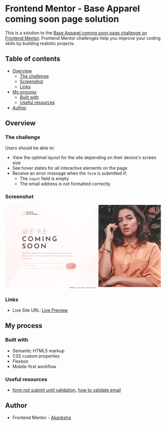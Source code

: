 # Frontend Mentor - Base Apparel coming soon page solution

This is a solution to the [Base Apparel coming soon page challenge on Frontend Mentor](https://www.frontendmentor.io/challenges/base-apparel-coming-soon-page-5d46b47f8db8a7063f9331a0). Frontend Mentor challenges help you improve your coding skills by building realistic projects. 

## Table of contents

- [Overview](#overview)
  - [The challenge](#the-challenge)
  - [Screenshot](#screenshot)
  - [Links](#links)
- [My process](#my-process)
  - [Built with](#built-with)
  - [Useful resources](#useful-resources)
- [Author](#author)

## Overview

### The challenge

Users should be able to:

- View the optimal layout for the site depending on their device's screen size
- See hover states for all interactive elements on the page
- Receive an error message when the `form` is submitted if:
  - The `input` field is empty
  - The email address is not formatted correctly

### Screenshot

![](./screenshot.png)

### Links

- Live Site URL: [Live Preview](https://akanksha493.github.io/FrontendMentor-challenges/base-apparel-coming-soon-master/)

## My process

### Built with

- Semantic HTML5 markup
- CSS custom properties
- Flexbox
- Mobile-first workflow

### Useful resources

- [form not submit until validation](https://www.codeproject.com/Questions/1002501/How-to-get-the-form-not-to-submit-if-validation-fa), 
[how to validate email](https://stackoverflow.com/questions/46155/how-can-i-validate-an-email-address-in-javascript)

## Author

- Frontend Mentor - [Akanksha](https://www.frontendmentor.io/profile/akanksha493)